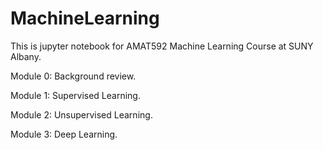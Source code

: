 # MachineLearning

This is jupyter notebook for AMAT592 Machine Learning Course at SUNY Albany. 

Module 0: Background review.

Module 1: Supervised Learning.

Module 2: Unsupervised Learning.

Module 3: Deep Learning.

